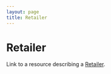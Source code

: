 ```yaml
---
layout: page
title: Retailer
---
```

# Retailer

Link to a resource describing a [Retailer](../concepts/retailer).
